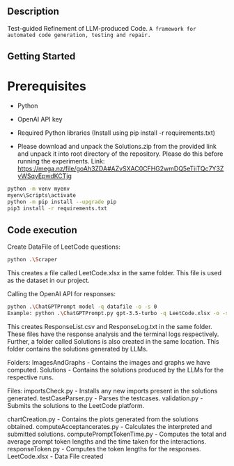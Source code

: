 ## Description
Test-guided Refinement of LLM-produced Code. `A framework for automated code generation, testing and repair.`

## Getting Started
# Prerequisites
- Python 
- OpenAI API key 
- Required Python libraries (Install using pip install -r requirements.txt)


- Please download and unpack the Solutions.zip from the provided link and unpack it into root directory of the repository. Please do this before running the experiments.
Link: https://mega.nz/file/goAh3ZDA#AZvSXAC0CFHG2wmDQ5eTiiTQc7Y3ZyWSqyEpwdKCTjg
```bash
python -m venv myenv
myenv\Scripts\activate
python -m pip install --upgrade pip
pip3 install -r requirements.txt 
```

## Code execution
Create DataFile of LeetCode questions:
```bash
python .\Scraper
```
This creates a file called LeetCode.xlsx in the same folder. This file is used as the dataset in our project.

Calling the OpenAI API for responses:
```bash
python .\ChatGPTPrompt model -q datafile -o -s 0
Example: python .\ChatGPTPrompt.py gpt-3.5-turbo -q LeetCode.xlsx -o -s 0
```
This creates ResponseList.csv and ResponseLog.txt in the same folder. These files have the response analysis and the terminal logs respectively. Further, a folder called Solutions is also created in the same location. This folder contains the solutions generated by LLMs. 

Folders:
ImagesAndGraphs - Contains the images and graphs we have computed.
Solutions - Contains the solutions produced by the LLMs for the respective runs.

Files:
importsCheck.py - Installs any new imports present in the solutions generated.
testCaseParser.py - Parses the testcases.
validation.py - Submits the solutions to the LeetCode platform.

chartCreation.py - Contains the plots generated from the solutions obtained.
computeAcceptancerates.py - Calculates the interpreted and submitted solutions.
computePromptTokenTime.py - Computes the total and average prompt token lengths and the time taken for the interactions.
responseToken.py - Computes the token lengths for the responses.
LeetCode.xlsx - Data File created



